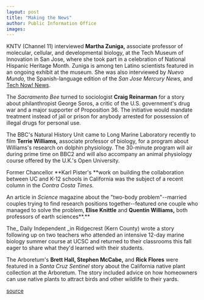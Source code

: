 ```yaml
---
layout: post
title: "Making the News"
author: Public Information Office
images:
---
```


KNTV (Channel 11) interviewed **Martha Zuniga,** associate professor of molecular, cellular, and developmental biology, at the Tech Museum of Innovation in San Jose, where she took part in a celebration of National Hispanic Heritage Month. Zuniga is among ten Latino scientists featured in an ongoing exhibit at the museum. She was also interviewed by _Nuevo Mundo,_ the Spanish-language edition of the _San Jose Mercury News,_ and [Tech Now! News][1].

The _Sacramento Bee_ turned to sociologist **Craig Reinarman** for a story about philanthropist George Soros, a critic of the U.S. government's drug war and a major supporter of Proposition 36. The initiative would mandate treatment instead of jail or prison for anybody arrested for possession of illegal drugs for personal use.

The BBC's Natural History Unit came to Long Marine Laboratory recently to film **Terrie Williams,** associate professor of biology, for a program about Williams's research on dolphin physiology. The 30-minute program will air during prime time on BBC2 and will also accompany an animal physiology course offered by the U.K.'s Open University.

Former Chancellor **Karl Pister's **work on building the collaboration between UC and K-12 schools in California was the subject of a recent column in the _Contra Costa Times._

An article in _Science_ magazine about the "two-body problem"--married couples trying to find research positions together--featured one couple who managed to solve the problem, **Elise Knittle** and **Quentin Williams,** both professors of earth sciences**.**

The_ Daily Independent _in Ridgecrest (Kern County) wrote a story following up on two teachers who attended an intensive 12-day marine biology summer course at UCSC and returned to their classrooms this fall eager to share what they'd learned with their students.

The Arboretum's **Brett Hall, Stephen McCabe,** and **Rick Flores** were featured in a _Santa Cruz Sentinel_ story about the California native plant collection at the Arboretum. The story included advice on how homeowners can use native plants to attract birds and other wildlife to their yards.  
  

[1]: http://www.technowtv.com/news/

[source](http://www1.ucsc.edu/currents/00-01/10-09/makenews.html "Permalink to makenews")
